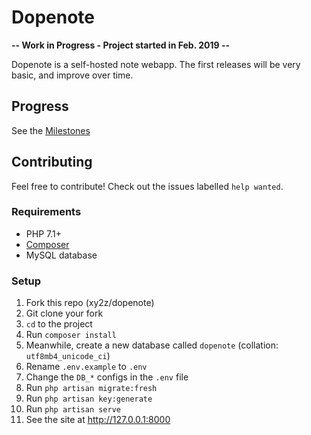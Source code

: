 # Dopenote

**-- Work in Progress - Project started in Feb. 2019 --**

Dopenote is a self-hosted note webapp. The first releases will be very basic, and improve over time.

## Progress

See the [Milestones](https://github.com/xy2z/dopenote/milestones)


## Contributing

Feel free to contribute! Check out the issues labelled `help wanted`.

### Requirements

- PHP 7.1+
- [Composer](https://getcomposer.org/)
- MySQL database

### Setup

1. Fork this repo (xy2z/dopenote)
1. Git clone your fork
1. `cd` to the project
1. Run `composer install`
1. Meanwhile, create a new database called `dopenote` (collation: `utf8mb4_unicode_ci`)
1. Rename `.env.example` to `.env`
1. Change the `DB_*` configs in the `.env` file
1. Run `php artisan migrate:fresh`
1. Run `php artisan key:generate`
1. Run `php artisan serve`
1. See the site at http://127.0.0.1:8000
